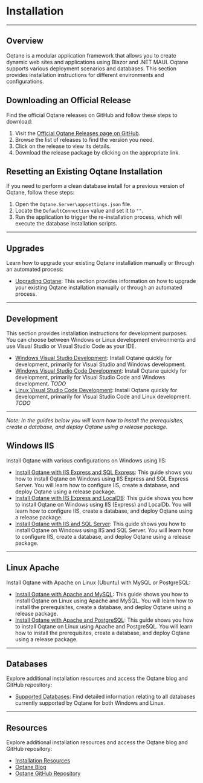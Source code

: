 # Installation
---
## Overview

Oqtane is a modular application framework that allows you to create dynamic web sites and applications using Blazor and .NET MAUI. Oqtane supports various deployment scenarios and databases. This section provides installation instructions for different environments and configurations.

## Downloading an Official Release

Find the official Oqtane releases on GitHub and follow these steps to download:

1. Visit the [Official Oqtane Releases page on GitHub](https://github.com/oqtane/oqtane.framework/releases).
2. Browse the list of releases to find the version you need.
3. Click on the release to view its details.
4. Download the release package by clicking on the appropriate link.

## Resetting an Existing Oqtane Installation

If you need to perform a clean database install for a previous version of Oqtane, follow these steps:

1. Open the `Oqtane.Server\appsettings.json` file.
2. Locate the `DefaultConnection` value and set it to `""`.
3. Run the application to trigger the re-installation process, which will execute the database installation scripts.

---

## Upgrades

Learn how to upgrade your existing Oqtane installation manually or through an automated process:

- [Upgrading Oqtane](upgrade.md): This section provides information on how to upgrade your existing Oqtane installation manually or through an automated process.

---

## Development

This section provides installation instructions for development purposes. You can choose between Windows or Linux development environments and use Visual Studio or Visual Studio Code as your IDE.

- [Windows Visual Studio Development](development.md): Install Oqtane quickly for development, primarily for Visual Studio and Windows development.
- [Windows Visual Studio Code Development](development-vs-code.md): Install Oqtane quickly for development, primarily for Visual Studio Code and Windows development. *TODO*
- [Linux Visual Studio Code Development](development-linux-vs-code.md): Install Oqtane quickly for development, primarily for Visual Studio Code and Linux development. *TODO*

---

_Note: In the guides below you will learn how to install the prerequisites, create a database, and deploy Oqtane using a release package._

## Windows IIS

Install Oqtane with various configurations on Windows using IIS:

- [Install Oqtane with IIS Express and SQL Express](windows-iis-express-sql-express.md): This guide shows you how to install Oqtane on Windows using IIS Express and SQL Express Server. You will learn how to configure IIS, create a database, and deploy Oqtane using a release package.
- [Install Oqtane with IIS Express and LocalDB](windows-iis-express-localdb.md): This guide shows you how to install Oqtane on Windows using IIS (Express) and LocalDb. You will learn how to configure IIS, create a database, and deploy Oqtane using a release package.
- [Install Oqtane with IIS and SQL Server](windows-iis-sql.md): This guide shows you how to install Oqtane on Windows using IIS and SQL Server. You will learn how to configure IIS, create a database, and deploy Oqtane using a release package.

---

## Linux Apache

Install Oqtane with Apache on Linux (Ubuntu) with MySQL or PostgreSQL:

- [Install Oqtane with Apache and MySQL](linux-ubuntu-apache-mysql.md): This guide shows you how to install Oqtane on Linux using Apache and MySQL. You will learn how to install the prerequisites, create a database, and deploy Oqtane using a release package.
- [Install Oqtane with Apache and PostgreSQL](linux-ubuntu-apache-postgresql.md): This guide shows you how to install Oqtane on Linux using Apache and PostgreSQL. You will learn how to install the prerequisites, create a database, and deploy Oqtane using a release package.

---

## Databases

Explore additional installation resources and access the Oqtane blog and GitHub repository:

- [Supported Databases](databases.md): Find detailed information relating to all databases currently supported by Oqtane for both Windows and Linux. 

---

## Resources

Explore additional installation resources and access the Oqtane blog and GitHub repository:

- [Installation Resources](resources.md)
- [Oqtane Blog](https://www.oqtane.org/blog)
- [Oqtane GitHub Repository](https://github.com/oqtane/oqtane.framework)
